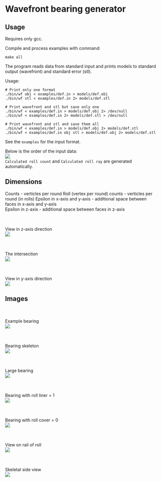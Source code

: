 # Wavefront bearing generator

## Usage

Requires only gcc.

Compile and process examples with command:
```
make all
```

The program reads data from standard input and prints models to standard output (wavefront) and standard error (stl).

Usage:
```
# Print only one format
./bin/wf obj < examples/def.in > models/def.obj 
./bin/wf stl < examples/def.in 2> models/def.stl

# Print wavefront and stl but save only one
./bin/wf < examples/def.in > models/def.obj 2> /dev/null
./bin/wf < examples/def.in 2> models/def.stl > /dev/null

# Print wavefront and stl and save them all
./bin/wf < examples/def.in > models/def.obj 2> models/def.stl
./bin/wf < examples/def.in obj stl > models/def.obj 2> models/def.stl
```


See the `examples` for the input format.

Below is the order of the input data:<br>
![](doc/screen0.png)
<br>`Calculated roll count` and `Calculated roll ray` are generated automatically.


## Dimensions

Counts - verticles per round
Roll (vertex per round) counts - verticles per round (in rolls)
Epsilon in x-axis and y-axis - additional space between faces in x-axis and y-axis <br>
Epsilon in z-axis - additional space between faces in z-axis


<br><br>View in z-axis direction<br>
![](doc/screen1.png)

<br><br>The intersection<br>
![](doc/screen2.png)

<br><br>View in y-axis direction<br>
![](doc/screen3.png)

## Images

<br><br>Example bearing<br>
![](doc/screen5.png)

<br><br>Bearing skeleton<br>
![](doc/screen4.png)

<br><br>Large bearing<br>
![](doc/screen6.png)

<br><br>Bearing with roll liner = 1<br>
![](doc/screen7.png)

<br><br>Bearing with roll cover = 0<br>
![](doc/screen10.png)

<br><br>View on rail of roll<br>
![](doc/screen8.png)

<br><br>Skeletal side view<br>
![](doc/screen9.png)
